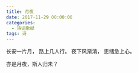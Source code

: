 ```yaml
---
title: 月夜
date: 2017-11-29 00:00:00
categories:
  - 诗词歌赋
tags: 诗
---
```


长安一片月，
路上几人行。
夜下风渐清，
思绪急上心。

亦是月夜，斯人归未？